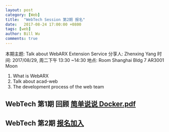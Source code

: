 ```yaml
---
layout: post
category: [Web]
title:  "WebTech Session 第2期 报名"
date:   2017-08-24 17:00:00 +0800
tags: [web]
author: Bill Wu
comments: true
---
```

本期主题: Talk about WebARX Extension Service
分享人: Zhenxing Yang
时间: 2017/08/29, 周二下午 13:30 ~14:30
地点: Room Shanghai Bldg 7 AR3001 Moon
1.	What is WebARX
2.	Talk about acad-web
3.	The development process of the web team

<!--more-->

## WebTech 第1期 回顾 [简单说说 Docker.pdf](/assets/pdf/简单说说Docker.pdf) 

## WebTech 第2期 [报名加入](/assets/webtech_session2.ics) 
